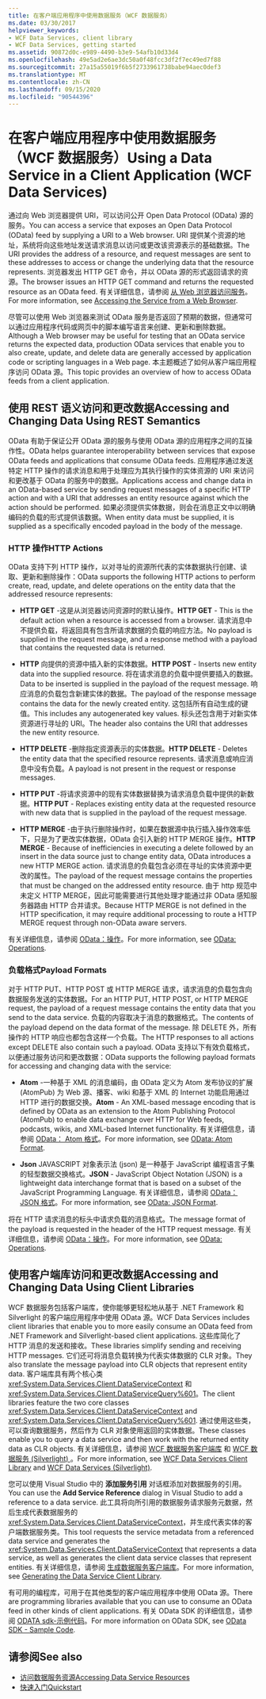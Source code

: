 ```yaml
---
title: 在客户端应用程序中使用数据服务（WCF 数据服务）
ms.date: 03/30/2017
helpviewer_keywords:
- WCF Data Services, client library
- WCF Data Services, getting started
ms.assetid: 90872d0c-e989-4490-b3e9-54afb10d33d4
ms.openlocfilehash: 49e5ad2e6ae3dc50a0f48fcc3df2f7ec49ed7f88
ms.sourcegitcommit: 27a15a55019f6b5f2733961738babe94aec0def3
ms.translationtype: MT
ms.contentlocale: zh-CN
ms.lasthandoff: 09/15/2020
ms.locfileid: "90544396"
---
```

# <a name="using-a-data-service-in-a-client-application-wcf-data-services"></a><span data-ttu-id="268ba-102">在客户端应用程序中使用数据服务（WCF 数据服务）</span><span class="sxs-lookup"><span data-stu-id="268ba-102">Using a Data Service in a Client Application (WCF Data Services)</span></span>
<span data-ttu-id="268ba-103">通过向 Web 浏览器提供 URI，可以访问公开 Open Data Protocol (OData) 源的服务。</span><span class="sxs-lookup"><span data-stu-id="268ba-103">You can access a service that exposes an Open Data Protocol (OData) feed by supplying a URI to a Web browser.</span></span> <span data-ttu-id="268ba-104">URI 提供某个资源的地址，系统将向这些地址发送请求消息以访问或更改该资源表示的基础数据。</span><span class="sxs-lookup"><span data-stu-id="268ba-104">The URI provides the address of a resource, and request messages are sent to these addresses to access or change the underlying data that the resource represents.</span></span> <span data-ttu-id="268ba-105">浏览器发出 HTTP GET 命令，并以 OData 源的形式返回请求的资源。</span><span class="sxs-lookup"><span data-stu-id="268ba-105">The browser issues an HTTP GET command and returns the requested resource as an OData feed.</span></span> <span data-ttu-id="268ba-106">有关详细信息，请参阅 [从 Web 浏览器访问服务](accessing-the-service-from-a-web-browser-wcf-data-services-quickstart.md)。</span><span class="sxs-lookup"><span data-stu-id="268ba-106">For more information, see [Accessing the Service from a Web Browser](accessing-the-service-from-a-web-browser-wcf-data-services-quickstart.md).</span></span>  
  
 <span data-ttu-id="268ba-107">尽管可以使用 Web 浏览器来测试 OData 服务是否返回了预期的数据，但通常可以通过应用程序代码或网页中的脚本编写语言来创建、更新和删除数据。</span><span class="sxs-lookup"><span data-stu-id="268ba-107">Although a Web browser may be useful for testing that an OData service returns the expected data, production OData services that enable you to also create, update, and delete data are generally accessed by application code or scripting languages in a Web page.</span></span> <span data-ttu-id="268ba-108">本主题概述了如何从客户端应用程序访问 OData 源。</span><span class="sxs-lookup"><span data-stu-id="268ba-108">This topic provides an overview of how to access OData feeds from a client application.</span></span>  
  
## <a name="accessing-and-changing-data-using-rest-semantics"></a><span data-ttu-id="268ba-109">使用 REST 语义访问和更改数据</span><span class="sxs-lookup"><span data-stu-id="268ba-109">Accessing and Changing Data Using REST Semantics</span></span>  
 <span data-ttu-id="268ba-110">OData 有助于保证公开 OData 源的服务与使用 OData 源的应用程序之间的互操作性。</span><span class="sxs-lookup"><span data-stu-id="268ba-110">OData helps guarantee interoperability between services that expose OData feeds and applications that consume OData feeds.</span></span> <span data-ttu-id="268ba-111">应用程序通过发送特定 HTTP 操作的请求消息和用于处理应为其执行操作的实体资源的 URI 来访问和更改基于 OData 的服务中的数据。</span><span class="sxs-lookup"><span data-stu-id="268ba-111">Applications access and change data in an OData-based service by sending request messages of a specific HTTP action and with a URI that addresses an entity resource against which the action should be performed.</span></span> <span data-ttu-id="268ba-112">如果必须提供实体数据，则会在消息正文中以明确编码的负载的形式提供该数据。</span><span class="sxs-lookup"><span data-stu-id="268ba-112">When entity data must be supplied, it is supplied as a specifically encoded payload in the body of the message.</span></span>  
  
### <a name="http-actions"></a><span data-ttu-id="268ba-113">HTTP 操作</span><span class="sxs-lookup"><span data-stu-id="268ba-113">HTTP Actions</span></span>  
 <span data-ttu-id="268ba-114">OData 支持下列 HTTP 操作，以对寻址的资源所代表的实体数据执行创建、读取、更新和删除操作：</span><span class="sxs-lookup"><span data-stu-id="268ba-114">OData supports the following HTTP actions to perform create, read, update, and delete operations on the entity data that the addressed resource represents:</span></span>  
  
- <span data-ttu-id="268ba-115">**HTTP GET** -这是从浏览器访问资源时的默认操作。</span><span class="sxs-lookup"><span data-stu-id="268ba-115">**HTTP GET** - This is the default action when a resource is accessed from a browser.</span></span> <span data-ttu-id="268ba-116">请求消息中不提供负载，将返回具有包含所请求数据的负载的响应方法。</span><span class="sxs-lookup"><span data-stu-id="268ba-116">No payload is supplied in the request message, and a response method with a payload that contains the requested data is returned.</span></span>  
  
- <span data-ttu-id="268ba-117">**HTTP** 向提供的资源中插入新的实体数据。</span><span class="sxs-lookup"><span data-stu-id="268ba-117">**HTTP POST** - Inserts new entity data into the supplied resource.</span></span> <span data-ttu-id="268ba-118">将在请求消息的负载中提供要插入的数据。</span><span class="sxs-lookup"><span data-stu-id="268ba-118">Data to be inserted is supplied in the payload of the request message.</span></span> <span data-ttu-id="268ba-119">响应消息的负载包含新建实体的数据。</span><span class="sxs-lookup"><span data-stu-id="268ba-119">The payload of the response message contains the data for the newly created entity.</span></span> <span data-ttu-id="268ba-120">这包括所有自动生成的键值。</span><span class="sxs-lookup"><span data-stu-id="268ba-120">This includes any autogenerated key values.</span></span> <span data-ttu-id="268ba-121">标头还包含用于对新实体资源进行寻址的 URI。</span><span class="sxs-lookup"><span data-stu-id="268ba-121">The header also contains the URI that addresses the new entity resource.</span></span>  
  
- <span data-ttu-id="268ba-122">**HTTP DELETE** -删除指定资源表示的实体数据。</span><span class="sxs-lookup"><span data-stu-id="268ba-122">**HTTP DELETE** - Deletes the entity data that the specified resource represents.</span></span> <span data-ttu-id="268ba-123">请求消息或响应消息中没有负载。</span><span class="sxs-lookup"><span data-stu-id="268ba-123">A payload is not present in the request or response messages.</span></span>  
  
- <span data-ttu-id="268ba-124">**HTTP PUT** -将请求资源中的现有实体数据替换为请求消息负载中提供的新数据。</span><span class="sxs-lookup"><span data-stu-id="268ba-124">**HTTP PUT** - Replaces existing entity data at the requested resource with new data that is supplied in the payload of the request message.</span></span>  
  
- <span data-ttu-id="268ba-125">**HTTP MERGE** -由于执行删除操作时，如果在数据源中执行插入操作效率低下，只是为了更改实体数据，OData 会引入新的 HTTP MERGE 操作。</span><span class="sxs-lookup"><span data-stu-id="268ba-125">**HTTP MERGE** - Because of inefficiencies in executing a delete followed by an insert in the data source just to change entity data, OData introduces a new HTTP MERGE action.</span></span> <span data-ttu-id="268ba-126">请求消息的负载包含必须在寻址的实体资源中更改的属性。</span><span class="sxs-lookup"><span data-stu-id="268ba-126">The payload of the request message contains the properties that must be changed on the addressed entity resource.</span></span> <span data-ttu-id="268ba-127">由于 http 规范中未定义 HTTP MERGE，因此可能需要进行其他处理才能通过非 OData 感知服务器路由 HTTP 合并请求。</span><span class="sxs-lookup"><span data-stu-id="268ba-127">Because HTTP MERGE is not defined in the HTTP specification, it may require additional processing to route a HTTP MERGE request through non-OData aware servers.</span></span>  
  
 <span data-ttu-id="268ba-128">有关详细信息，请参阅 [OData：操作](https://www.odata.org/documentation/odata-version-2-0/operations/)。</span><span class="sxs-lookup"><span data-stu-id="268ba-128">For more information, see [OData: Operations](https://www.odata.org/documentation/odata-version-2-0/operations/).</span></span>
  
### <a name="payload-formats"></a><span data-ttu-id="268ba-129">负载格式</span><span class="sxs-lookup"><span data-stu-id="268ba-129">Payload Formats</span></span>  
 <span data-ttu-id="268ba-130">对于 HTTP PUT、HTTP POST 或 HTTP MERGE 请求，请求消息的负载包含向数据服务发送的实体数据。</span><span class="sxs-lookup"><span data-stu-id="268ba-130">For an HTTP PUT, HTTP POST, or HTTP MERGE request, the payload of a request message contains the entity data that you send to the data service.</span></span> <span data-ttu-id="268ba-131">负载的内容取决于消息的数据格式。</span><span class="sxs-lookup"><span data-stu-id="268ba-131">The contents of the payload depend on the data format of the message.</span></span> <span data-ttu-id="268ba-132">除 DELETE 外，所有操作的 HTTP 响应也都包含这样一个负载。</span><span class="sxs-lookup"><span data-stu-id="268ba-132">The HTTP responses to all actions except DELETE also contain such a payload.</span></span> <span data-ttu-id="268ba-133">OData 支持以下有效负载格式，以便通过服务访问和更改数据：</span><span class="sxs-lookup"><span data-stu-id="268ba-133">OData supports the following payload formats for accessing and changing data with the service:</span></span>  
  
- <span data-ttu-id="268ba-134">**Atom** -一种基于 XML 的消息编码，由 OData 定义为 Atom 发布协议的扩展 (AtomPub) 为 Web 源、播客、wiki 和基于 XML 的 Internet 功能启用通过 HTTP 进行的数据交换。</span><span class="sxs-lookup"><span data-stu-id="268ba-134">**Atom** - An XML-based message encoding that is defined by OData as an extension to the Atom Publishing Protocol (AtomPub) to enable data exchange over HTTP for Web feeds, podcasts, wikis, and XML-based Internet functionality.</span></span> <span data-ttu-id="268ba-135">有关详细信息，请参阅 [OData： Atom 格式](https://www.odata.org/documentation/odata-version-2-0/atom-format/)。</span><span class="sxs-lookup"><span data-stu-id="268ba-135">For more information, see [OData: Atom Format](https://www.odata.org/documentation/odata-version-2-0/atom-format/).</span></span>
  
- <span data-ttu-id="268ba-136">**Json** JAVASCRIPT 对象表示法 (json) 是一种基于 JavaScript 编程语言子集的轻型数据交换格式。</span><span class="sxs-lookup"><span data-stu-id="268ba-136">**JSON** - JavaScript Object Notation (JSON) is a lightweight data interchange format that is based on a subset of the JavaScript Programming Language.</span></span> <span data-ttu-id="268ba-137">有关详细信息，请参阅 [OData： JSON 格式](https://www.odata.org/documentation/odata-version-2-0/json-format/)。</span><span class="sxs-lookup"><span data-stu-id="268ba-137">For more information, see [OData: JSON Format](https://www.odata.org/documentation/odata-version-2-0/json-format/).</span></span>
  
 <span data-ttu-id="268ba-138">将在 HTTP 请求消息的标头中请求负载的消息格式。</span><span class="sxs-lookup"><span data-stu-id="268ba-138">The message format of the payload is requested in the header of the HTTP request message.</span></span> <span data-ttu-id="268ba-139">有关详细信息，请参阅 [OData：操作](https://www.odata.org/documentation/odata-version-2-0/operations/)。</span><span class="sxs-lookup"><span data-stu-id="268ba-139">For more information, see [OData: Operations](https://www.odata.org/documentation/odata-version-2-0/operations/).</span></span>
  
## <a name="accessing-and-changing-data-using-client-libraries"></a><span data-ttu-id="268ba-140">使用客户端库访问和更改数据</span><span class="sxs-lookup"><span data-stu-id="268ba-140">Accessing and Changing Data Using Client Libraries</span></span>  
 <span data-ttu-id="268ba-141">WCF 数据服务包括客户端库，使你能够更轻松地从基于 .NET Framework 和 Silverlight 的客户端应用程序中使用 OData 源。</span><span class="sxs-lookup"><span data-stu-id="268ba-141">WCF Data Services includes client libraries that enable you to more easily consume an OData feed from .NET Framework and Silverlight-based client applications.</span></span> <span data-ttu-id="268ba-142">这些库简化了 HTTP 消息的发送和接收。</span><span class="sxs-lookup"><span data-stu-id="268ba-142">These libraries simplify sending and receiving HTTP messages.</span></span> <span data-ttu-id="268ba-143">它们还可将消息负载转换为代表实体数据的 CLR 对象。</span><span class="sxs-lookup"><span data-stu-id="268ba-143">They also translate the message payload into CLR objects that represent entity data.</span></span> <span data-ttu-id="268ba-144">客户端库具有两个核心类 <xref:System.Data.Services.Client.DataServiceContext> 和 <xref:System.Data.Services.Client.DataServiceQuery%601>。</span><span class="sxs-lookup"><span data-stu-id="268ba-144">The client libraries feature the two core classes <xref:System.Data.Services.Client.DataServiceContext> and <xref:System.Data.Services.Client.DataServiceQuery%601>.</span></span> <span data-ttu-id="268ba-145">通过使用这些类，可以查询数据服务，然后作为 CLR 对象使用返回的实体数据。</span><span class="sxs-lookup"><span data-stu-id="268ba-145">These classes enable you to query a data service and then work with the returned entity data as CLR objects.</span></span> <span data-ttu-id="268ba-146">有关详细信息，请参阅 [WCF 数据服务客户端库](wcf-data-services-client-library.md) 和 [WCF 数据服务 (Silverlight) ](/previous-versions/windows/silverlight/dotnet-windows-silverlight/cc838234(v=vs.95))。</span><span class="sxs-lookup"><span data-stu-id="268ba-146">For more information, see [WCF Data Services Client Library](wcf-data-services-client-library.md) and [WCF Data Services (Silverlight)](/previous-versions/windows/silverlight/dotnet-windows-silverlight/cc838234(v=vs.95)).</span></span>  
  
 <span data-ttu-id="268ba-147">您可以使用 Visual Studio 中的 **添加服务引用** 对话框添加对数据服务的引用。</span><span class="sxs-lookup"><span data-stu-id="268ba-147">You can use the **Add Service Reference** dialog in Visual Studio to add a reference to a data service.</span></span> <span data-ttu-id="268ba-148">此工具将向所引用的数据服务请求服务元数据，然后生成代表数据服务的 <xref:System.Data.Services.Client.DataServiceContext>，并生成代表实体的客户端数据服务类。</span><span class="sxs-lookup"><span data-stu-id="268ba-148">This tool requests the service metadata from a referenced data service and generates the <xref:System.Data.Services.Client.DataServiceContext> that represents a data service, as well as generates the client data service classes that represent entities.</span></span> <span data-ttu-id="268ba-149">有关详细信息，请参阅 [生成数据服务客户端库](generating-the-data-service-client-library-wcf-data-services.md)。</span><span class="sxs-lookup"><span data-stu-id="268ba-149">For more information, see [Generating the Data Service Client Library](generating-the-data-service-client-library-wcf-data-services.md).</span></span>  
  
 <span data-ttu-id="268ba-150">有可用的编程库，可用于在其他类型的客户端应用程序中使用 OData 源。</span><span class="sxs-lookup"><span data-stu-id="268ba-150">There are programming libraries available that you can use to consume an OData feed in other kinds of client applications.</span></span> <span data-ttu-id="268ba-151">有关 OData SDK 的详细信息，请参阅 [ODATA sdk-示例代码](https://www.odata.org/ecosystem/#sdk)。</span><span class="sxs-lookup"><span data-stu-id="268ba-151">For more information on OData SDK, see [OData SDK - Sample Code](https://www.odata.org/ecosystem/#sdk).</span></span>
  
## <a name="see-also"></a><span data-ttu-id="268ba-152">请参阅</span><span class="sxs-lookup"><span data-stu-id="268ba-152">See also</span></span>

- [<span data-ttu-id="268ba-153">访问数据服务资源</span><span class="sxs-lookup"><span data-stu-id="268ba-153">Accessing Data Service Resources</span></span>](accessing-data-service-resources-wcf-data-services.md)
- [<span data-ttu-id="268ba-154">快速入门</span><span class="sxs-lookup"><span data-stu-id="268ba-154">Quickstart</span></span>](quickstart-wcf-data-services.md)
